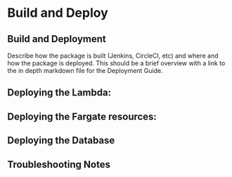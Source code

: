 # Build and Deploy

## Build and Deployment

Describe how the package is built (Jenkins, CircleCI, etc) and where and how the package is deployed. This should be a brief overview with a link to the in depth markdown file for the Deployment Guide. 


## Deploying the Lambda:
 

## Deploying the Fargate resources:
 

## Deploying the Database
 

## Troubleshooting Notes
